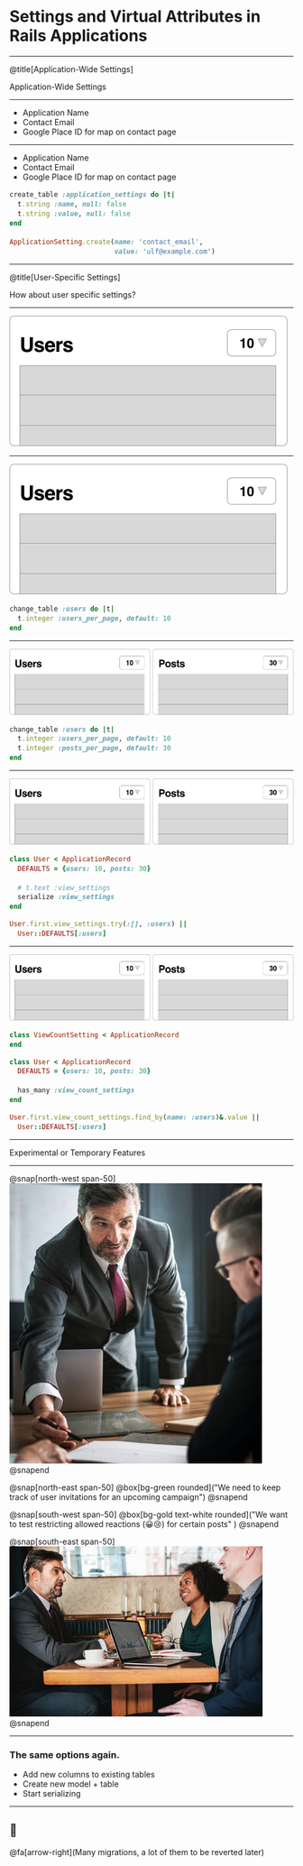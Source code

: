 # Settings and Virtual Attributes in Rails Applications

---

@title[Application-Wide Settings]

Application-Wide Settings

---

* Application Name
* Contact Email
* Google Place ID for map on contact page

---

* Application Name
* Contact Email
* Google Place ID for map on contact page

```ruby
create_table :application_settings do |t|
  t.string :name, null: false
  t.string :value, null: false
end

ApplicationSetting.create(name: 'contact_email', 
                          value: 'ulf@example.com')
```

---

@title[User-Specific Settings]

How about user specific settings?

---

![](assets/images/user-list.png)

---

![](assets/images/user-list.png)

```ruby
change_table :users do |t|
  t.integer :users_per_page, default: 10
end
```

---

![](assets/images/sa-lists.png)

```ruby
change_table :users do |t|
  t.integer :users_per_page, default: 10
  t.integer :posts_per_page, default: 30
end
```

---

![](assets/images/sa-lists.png)

```ruby
class User < ApplicationRecord
  DEFAULTS = {users: 10, posts: 30}

  # t.text :view_settings
  serialize :view_settings
end
```

```ruby
User.first.view_settings.try(:[], :users) || 
  User::DEFAULTS[:users]
```

---

![](assets/images/sa-lists.png)

```ruby
class ViewCountSetting < ApplicationRecord
end
```

```ruby
class User < ApplicationRecord
  DEFAULTS = {users: 10, posts: 30}

  has_many :view_count_settings
end
```

```ruby
User.first.view_count_settings.find_by(name: :users)&.value || 
  User::DEFAULTS[:users]
```

---

Experimental or Temporary Features

---

@snap[north-west span-50]
![](assets/images/manager1.png)
@snapend

@snap[north-east span-50]
@box[bg-green rounded]("We need to keep track of user invitations for an upcoming campaign")
@snapend

@snap[south-west span-50]
@box[bg-gold text-white rounded]("We want to test restricting allowed reactions (😀😢) for certain posts" )
@snapend

@snap[south-east span-50]
![](assets/images/manager2.png)
@snapend

---

### The same options again.

* Add new columns to existing tables
* Create new model + table
* Start serializing

---

## 🤔

@fa[arrow-right](Many migrations, a lot of them to be reverted later)
